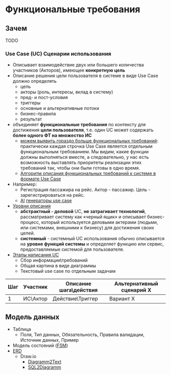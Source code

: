 # Функциональные требования

## Зачем

TODO

### Use Case (UC) Сценарии использования

- Описывает взаимодействие двух или большего количества участников (Акторов), имеющее __конкретную цель__
- Описание решения цели пользователя в системе в виде Use Case должно определять
  - цель
  - акторы (роль, интересы, вклад в систему)
  - пред- и пост-условия
  - триггеры
  - основные и альтернативные потоки
  - бизнес-правила
  - результат
- объединяет __функциональные требования__ по контексту для достижения __цели пользователя__, т.е. один UC может содержать __более одного ФТ на множество ИС__
  - [можем выявить гораздо больше функциональных требований](https://systems.education/use-case): практически каждая строчка Use Case является отдельным функциональным требованием. Мы видим, какие функции должны выполняться вместе, а следовательно, у нас есть возможность выставлять приоритеты реализации этих требований так, чтобы они были готовы в одно время.
  - [Алгоритм описания функциональных требований к системе в формате Use Case](https://systems.education/functional_requirements_in_usecases)
- Например:
  - Регистрация пассажира на рейс. Актор - пассажир. Цель - зарегистрироваться на рейс.
  - [AI](../arch/pattern/AI.md) [генераторы use case](https://podbiratel.com/pm/product-start/user-case)
- [Уровни описания](https://habr.com/ru/articles/699522/)
  - __абстрактный - деловой__ UC, __не затрагивает технологий__, рассматривает систему как «черный ящик» и описывает бизнес-процесс, который используется деловыми актерами (людьми, или системами, внешними к бизнесу) для достижения своих целей.
  - __системный__ - системный UC использования обычно описывается на __уровне функций системы__ и определяет функцию или сервис, предоставляемые системой для пользователя.
- [Этапы написания UC](https://practicum.yandex.ru/blog/chto-takoe-use-case-kak-ih-napisat/)
  - Сбор информации\требований
  - Общая картина в виде диаграммы
  - Текстовый use case по отдельным задачам

|Шаг|Участник|Описание шага\действия|Альтернативный сценарий Х|
|-|-|-|-|
|1|ИС\Актор|Действие\Триггер|Вариант Х|

## Модель данных

- Таблица
  - Поля, Тип данных, Обязательность, Правила валидации, Источник данных, Пример
- Модель состояний ([FSM](../arch/pattern/development/pattern.state.machine.md))
- [ERD](https://habr.com/ru/companies/yandex_praktikum/articles/839488/)
  - Draw.io
    - [Diagramm2Text](https://drawio-app.com/blog/text-plugin/)
    - [SQL2Diagramm](https://drawio-app.com/blog/entity-relationship-diagrams-with-draw-io/)
